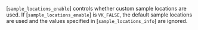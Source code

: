[`sample_locations_enable`] controls whether custom sample locations are
used.
If [`sample_locations_enable`] is `VK_FALSE`, the default sample
locations are used and the values specified in [`sample_locations_info`]
are ignored.